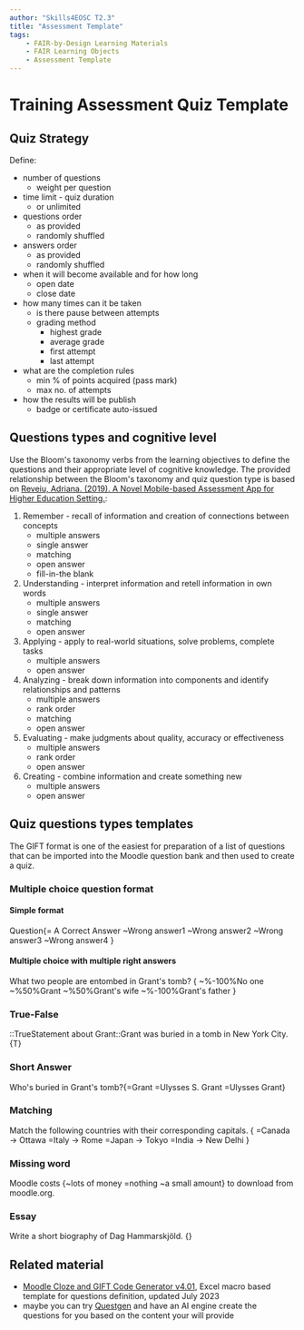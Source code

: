 ```yaml
---
author: "Skills4EOSC T2.3"
title: "Assessment Template"
tags: 
    - FAIR-by-Design Learning Materials
    - FAIR Learning Objects
    - Assessment Template
---
```


# Training Assessment Quiz Template

## Quiz Strategy

Define:
- number of questions
    - weight per question
- time limit - quiz duration
    - or unlimited
- questions order
    - as provided
    - randomly shuffled
- answers order
    - as provided
    - randomly shuffled
- when it will become available and for how long
    - open date
    - close date
- how many times can it be taken
    - is there pause between attempts
    - grading method
        - highest grade
        - average grade
        - first attempt
        - last attempt
- what are the completion rules
    - min % of points acquired (pass mark)
    - max no. of attempts
- how the results will be publish
    - badge or certificate auto-issued

## Questions types and cognitive level

Use the Bloom's taxonomy verbs from the learning objectives to define the questions and their appropriate level of cognitive knowledge. The provided relationship between the Bloom's taxonomy and quiz question type is based on [Reveiu, Adriana. (2019). A Novel Mobile-based Assessment App for Higher Education Setting.](https://www.researchgate.net/publication/344220754_A_Novel_Mobile-based_Assessment_App_for_Higher_Education_Setting):
1. Remember - recall of information and creation of connections between concepts
    - multiple answers
    - single answer
    - matching
    - open answer
    - fill-in-the blank
2. Understanding - interpret information and retell information in own words
    - multiple answers
    - single answer
    - matching
    - open answer
3. Applying - apply to real-world situations, solve problems, complete tasks
    - multiple answers
    - open answer
4. Analyzing - break down information into components and identify relationships and patterns
    - multiple answers
    - rank order
    - matching
    - open answer
5. Evaluating - make judgments about quality, accuracy or effectiveness
    - multiple answers
    - rank order
    - open answer
6. Creating - combine information and create something new
    - multiple answers
    - open answer

## Quiz questions types templates
The GIFT format is one of the easiest for preparation of a list of questions that can be imported into the Moodle question bank and then used to create a quiz.

### Multiple choice question format
#### Simple format
Question{= A Correct Answer ~Wrong answer1 ~Wrong answer2 ~Wrong answer3 ~Wrong answer4 }
#### Multiple choice with multiple right answers
What two people are entombed in Grant's tomb? {
   ~%-100%No one
   ~%50%Grant
   ~%50%Grant's wife
   ~%-100%Grant's father
}
### True-False
::TrueStatement about Grant::Grant was buried in a tomb in New York City.{T}

### Short Answer
Who's buried in Grant's tomb?{=Grant =Ulysses S. Grant =Ulysses Grant}

### Matching
Match the following countries with their corresponding capitals. {
   =Canada -> Ottawa
   =Italy  -> Rome
   =Japan  -> Tokyo
   =India  -> New Delhi
   }

### Missing word
Moodle costs {~lots of money =nothing ~a small amount} to download from moodle.org.

### Essay
Write a short biography of Dag Hammarskjöld. {}

## Related material
- [Moodle Cloze and GIFT Code Generator v4.01](https://hbubecc.wixsite.com/jordan/tools), Excel macro based template for questions definition, updated July 2023
- maybe you can try [Questgen](https://questgen.ai) and have an AI engine create the questions for you based on the content your will provide